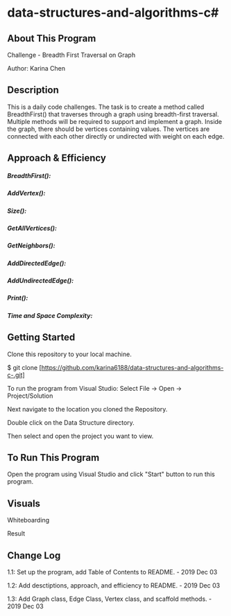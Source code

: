 # data-structures-and-algorithms-c#

## About This Program
Challenge - Breadth First Traversal on Graph

Author: Karina Chen

## Description
This is a daily code challenges. The task is to create a method called BreadthFirst() that traverses through a graph using breadth-first traversal. Multiple methods will be required to support and implement a graph. Inside the graph, there should be vertices containing values. The vertices are connected with each other directly or undirected with weight on each edge.
 
## Approach & Efficiency
##### BreadthFirst():


##### AddVertex():


##### Size():


##### GetAllVertices():


##### GetNeighbors():


##### AddDirectedEdge():


##### AddUndirectedEdge():


##### Print():


##### Time and Space Complexity:



## Getting Started
Clone this repository to your local machine.

$ git clone [https://github.com/karina6188/data-structures-and-algorithms-c-.git]

To run the program from Visual Studio:
Select File -> Open -> Project/Solution

Next navigate to the location you cloned the Repository.

Double click on the Data Structure directory.

Then select and open the project you want to view.

## To Run This Program
Open the program using Visual Studio and click "Start" button to run this program.

## Visuals

Whiteboarding


Result


## Change Log

1.1: Set up the program, add Table of Contents to README. - 2019 Dec 03

1.2: Add desctiptions, approach, and efficiency to README. - 2019 Dec 03

1.3: Add Graph class, Edge Class, Vertex class, and scaffold methods. - 2019 Dec 03